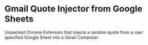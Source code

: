 # Gmail Quote Injector from Google Sheets
Unpacked Chrome Extension that injects a random quote from a user specified Google Sheet into a Gmail Composer.
